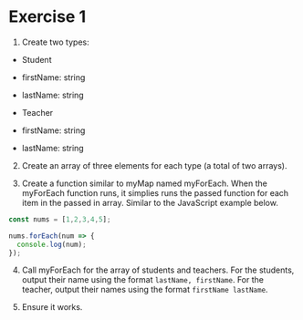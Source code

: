 # Exercise 1

1. Create two types: 

- Student
 - firstName: string
 - lastName: string

- Teacher
 - firstName: string
 - lastName: string


2. Create an array of three elements for each type (a total of two arrays).

3. Create a function similar to myMap named myForEach. When the myForEach function runs, it simplies runs the passed function for each item in the passed in array. Similar to the JavaScript example below.

```javascript
const nums = [1,2,3,4,5];

nums.forEach(num => {
  console.log(num);
});
```

4. Call myForEach for the array of students and teachers. For the students, output their name using the format `lastName, firstName`. For the teacher, output their names using the format `firstName lastName`.

5. Ensure it works.

